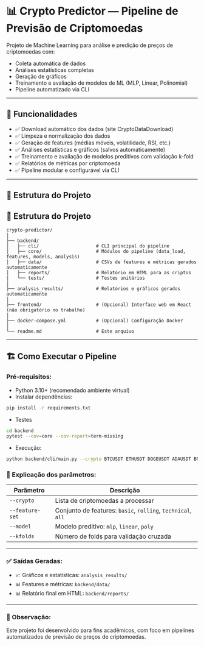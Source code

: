 # 📊 Crypto Predictor — Pipeline de Previsão de Criptomoedas

Projeto de Machine Learning para análise e predição de preços de criptomoedas com:
- Coleta automática de dados
- Análises estatísticas completas
- Geração de gráficos
- Treinamento e avaliação de modelos de ML (MLP, Linear, Polinomial)
- Pipeline automatizado via CLI

---

## 🚀 Funcionalidades

- ✅ Download automático dos dados (site CryptoDataDownload)
- ✅ Limpeza e normalização dos dados
- ✅ Geração de features (médias móveis, volatilidade, RSI, etc.)
- ✅ Análises estatísticas e gráficos (salvos automaticamente)
- ✅ Treinamento e avaliação de modelos preditivos com validação k-fold
- ✅ Relatórios de métricas por criptomoeda
- ✅ Pipeline modular e configurável via CLI

---

## 📂 Estrutura do Projeto

## 📂 Estrutura do Projeto

```plaintext
crypto-predictor/
│
├── backend/
│   ├── cli/                     # CLI principal do pipeline
│   ├── core/                    # Módulos do pipeline (data_load, features, models, analysis)
│   ├── data/                    # CSVs de features e métricas gerados automaticamente
│   ├── reports/                 # Relatório em HTML para as criptos
|   └── tests/                   # Testes unitários
│
├── analysis_results/            # Relatórios e gráficos gerados automaticamente
│
├── frontend/                    # (Opcional) Interface web em React (não obrigatório no trabalho)
│
├── docker-compose.yml           # (Opcional) Configuração Docker
│
└── readme.md                    # Este arquivo
```

---

## 🏗️ Como Executar o Pipeline

### Pré-requisitos:
- Python 3.10+ (recomendado ambiente virtual)
- Instalar dependências:
```bash
pip install -r requirements.txt
```
- Testes
```bash
cd backend
pytest --cov=core --cov-report=term-missing
```
- Execução:
```bash
python backend/cli/main.py --crypto BTCUSDT ETHUSDT DOGEUSDT ADAUSDT BNBUSDT XRPUSDT LTCUSDT LINKUSDT SOLUSDT MATICUSDT --feature-set all --model mlp --kfolds 5
```
### 📄 Explicação dos parâmetros:

| Parâmetro     | Descrição                                            |
|---------------|------------------------------------------------------|
| `--crypto`    | Lista de criptomoedas a processar                    |
| `--feature-set` | Conjunto de features: `basic`, `rolling`, `technical`, `all` |
| `--model`     | Modelo preditivo: `mlp`, `linear`, `poly`            |
| `--kfolds`    | Número de folds para validação cruzada               |

---

### ✅ Saídas Geradas:

- 📈 Gráficos e estatísticas: `analysis_results/`
- 📊 Features e métricas: `backend/data/`
- 📊 Relatório final em HTML: `backend/reports/`

---

### 📝 Observação:
Este projeto foi desenvolvido para fins acadêmicos, com foco em pipelines automatizados de previsão de preços de criptomoedas.
